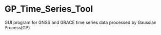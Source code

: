 # GP_Time_Series_Tool
GUI program for GNSS and GRACE time series data processed by Gaussian Process(GP)
